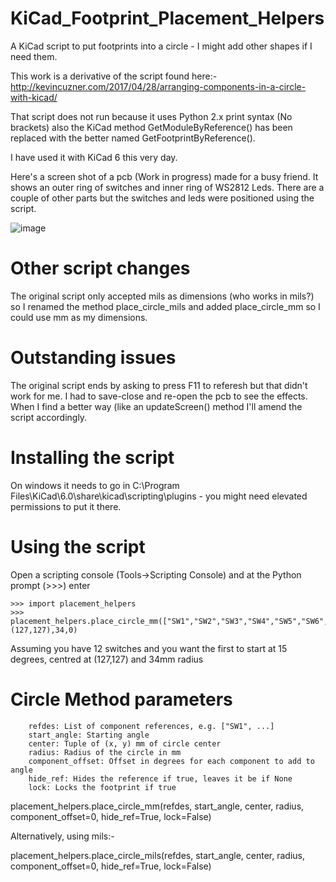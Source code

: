 # KiCad_Footprint_Placement_Helpers

A KiCad script to put footprints into a circle - I might add other shapes if I need them.

This work is a derivative of the script found here:-
http://kevincuzner.com/2017/04/28/arranging-components-in-a-circle-with-kicad/

That script does not run because it uses Python 2.x print syntax (No brackets) also the KiCad method GetModuleByReference() has been replaced with the better named GetFootprintByReference().

I have used it with KiCad 6 this very day.

Here's a screen shot of a pcb (Work in progress) made for a busy friend. It shows an outer ring of switches and inner ring of WS2812 Leds. There are a couple of other parts but the switches and leds were positioned using the script.

![image](https://user-images.githubusercontent.com/15849181/175064998-c0fbd2fa-526c-452b-98ff-293a20f63809.png)

# Other script changes

The original script only accepted mils as dimensions (who works in mils?) so I renamed the method place_circle_mils and added place_circle_mm so I could use mm as my dimensions.

# Outstanding issues

The original script ends by asking to press F11 to referesh but that didn't work for me. I had to save-close and re-open the pcb to see the effects. When I find a better way (like an updateScreen() method I'll amend the script accordingly.

# Installing the script

On windows it needs to go in C:\Program Files\KiCad\6.0\share\kicad\scripting\plugins - you might need elevated permissions to put it there.

# Using the script

Open a scripting console (Tools->Scripting Console) and at the Python prompt (>>>) enter
```
>>> import placement_helpers
>>> placement_helpers.place_circle_mm(["SW1","SW2","SW3","SW4","SW5","SW6","SW7","SW8","SW9","SW10","SW11","SW12"],15,(127,127),34,0)
```

Assuming you have 12 switches and you want the first to start at 15 degrees, centred at (127,127) and 34mm radius

# Circle Method parameters
```
    refdes: List of component references, e.g. ["SW1", ...]
    start_angle: Starting angle
    center: Tuple of (x, y) mm of circle center
    radius: Radius of the circle in mm
    component_offset: Offset in degrees for each component to add to angle
    hide_ref: Hides the reference if true, leaves it be if None
    lock: Locks the footprint if true
```
placement_helpers.place_circle_mm(refdes, start_angle, center, radius, component_offset=0, hide_ref=True, lock=False)

Alternatively, using mils:-

placement_helpers.place_circle_mils(refdes, start_angle, center, radius, component_offset=0, hide_ref=True, lock=False)

